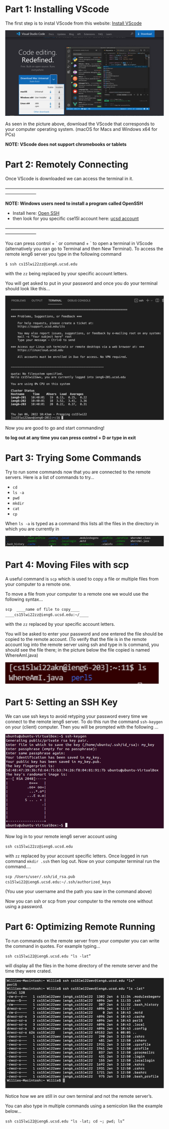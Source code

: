 # Part 1: Installing VScode

The first step is to instal VScode from this website: 
[Install VScode](https://code.visualstudio.com/)

![image](Installing_vscode.png)

As seen in the picture above, download the VScode that corresponds to your computer operating system. (macOS for Macs and Windows x64 for PCs)

**NOTE: VScode does not support chromebooks or tablets**

# Part 2: Remotely Connecting

Once VScode is downloaded we can access the terminal in it.

———————————————————————————————————————————

**NOTE: Windows users need to install a program called OpenSSH**
- Install here: [Open SSH](https://docs.microsoft.com/en-us/windows-server/administration/openssh/openssh_install_firstuse)
- then look for you specific cse15l account here: [ucsd account](https://sdacs.ucsd.edu/~icc/index.php)

———————————————————————————————————————————

You can press control + \` or command + ` to open a terminal in VScode (alternatively you can go to Terminal and then New Terminal).
To access the remote ieng6 server you type in the following command 

`$ ssh cs15lwi22zz@ieng6.ucsd.edu`

with the `zz` being replaced by your specific account letters.

You will get asked to put in your password and once you do your terminal should look like this… 

![image](remotely_connecting.png)

Now you are good to go and start commanding!

**to log out at any time you can press control + D or type in exit**

# Part 3: Trying Some Commands

Try to run some commands now that you are connected to the remote servers.
Here is a list of commands to try… 

- `cd`
- `ls -a`
- `pwd`
- `mkdir`
- `cat`
- `cp`

When `ls -a` is typed as a command this lists all the files in the directory in which you are currently in 

![image](commands.png)

# Part 4: Moving Files with scp

A useful command is `scp` which is used to copy a file or multiple files from your computer to a remote one. 

To move a file from your computer to a remote one we would use the following syntax… 

`scp  ____name of file to copy____   ____cs15lwi22zz@ieng6.ucsd.edu:~/____`

with the `zz` replaced by your specific account letters.

You will be asked to enter your password and one entered the file should be copied to the remote account. 
(To verify that the file is in the remote account log into the remote server using ssh and type in ls command, you should see the file there; in the picture below the file copied is named WhereAmI.java)

![image](using_scp.png)

# Part 5: Setting an SSH Key

We can use ssh keys to avoid retyping your password every time we connect to the remote ieng6 server. To do this run the command `ssh-keygen` on your (client) computer. Then you will be prompted with the following …

![image](ssh-key.png)

Now log in to your remote ieng6 server account using

`ssh cs15lwi22zz@ieng6.ucsd.edu` 

with `zz` replaced by your account specific letters.
Once logged in run command `mkdir .ssh` then log out.
Now on your computer terminal run the command....

`scp /Users/user/.ssh/id_rsa.pub cs15lwi22@ieng6.ucsd.edu:~/.ssh/authorized_keys`

(You use your username and the path you saw in the command above)

Now you can ssh or scp from your computer to the remote one without using a password.

# Part 6: Optimizing Remote Running

To run commands on the remote server from your computer you can write the command in quotes. For example typing… 

`ssh cs15lwi22@ieng6.ucsd.edu "ls -lat”`

will display all the files in the home directory of the remote server and the time they were crated. 

![image](optimization.png)

Notice how we are still in our own terminal and not the remote server’s.

You can also type in multiple commands using a semicolon like the example below… 

`ssh cs15lwi22@ieng6.ucsd.edu "ls -lat; cd ~; pwd; ls”`
